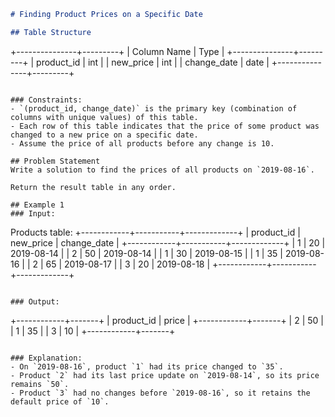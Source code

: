 ```markdown
# Finding Product Prices on a Specific Date

## Table Structure
```
+---------------+---------+
| Column Name   | Type    |
+---------------+---------+
| product_id    | int     |
| new_price     | int     |
| change_date   | date    |
+---------------+---------+
```

### Constraints:
- `(product_id, change_date)` is the primary key (combination of columns with unique values) of this table.
- Each row of this table indicates that the price of some product was changed to a new price on a specific date.
- Assume the price of all products before any change is 10.

## Problem Statement
Write a solution to find the prices of all products on `2019-08-16`.

Return the result table in any order.

## Example 1
### Input:
```
Products table:
+------------+-----------+-------------+
| product_id | new_price | change_date |
+------------+-----------+-------------+
| 1          | 20        | 2019-08-14  |
| 2          | 50        | 2019-08-14  |
| 1          | 30        | 2019-08-15  |
| 1          | 35        | 2019-08-16  |
| 2          | 65        | 2019-08-17  |
| 3          | 20        | 2019-08-18  |
+------------+-----------+-------------+
```

### Output:
```
+------------+-------+
| product_id | price |
+------------+-------+
| 2          | 50    |
| 1          | 35    |
| 3          | 10    |
+------------+-------+
```

### Explanation:
- On `2019-08-16`, product `1` had its price changed to `35`.
- Product `2` had its last price update on `2019-08-14`, so its price remains `50`.
- Product `3` had no changes before `2019-08-16`, so it retains the default price of `10`.
```
